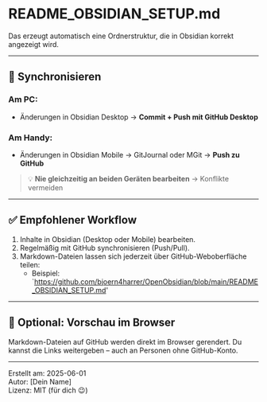 # README_OBSIDIAN_SETUP.md

Das erzeugt automatisch eine Ordnerstruktur, die in Obsidian korrekt angezeigt wird.

---

## 🔄 Synchronisieren

### Am PC:
- Änderungen in Obsidian Desktop → **Commit + Push mit GitHub Desktop**

### Am Handy:
- Änderungen in Obsidian Mobile → GitJournal oder MGit → **Push zu GitHub**

> 💡 **Nie gleichzeitig an beiden Geräten bearbeiten** → Konflikte vermeiden

---

## ✅ Empfohlener Workflow

1. Inhalte in Obsidian (Desktop oder Mobile) bearbeiten.
2. Regelmäßig mit GitHub synchronisieren (Push/Pull).
3. Markdown-Dateien lassen sich jederzeit über GitHub-Weboberfläche teilen:
   - Beispiel:  
     `https://github.com/bjoern4harrer/OpenObsidian/blob/main/README_OBSIDIAN_SETUP.md'

---

## 📎 Optional: Vorschau im Browser

Markdown-Dateien auf GitHub werden direkt im Browser gerendert. Du kannst die Links weitergeben – auch an Personen ohne GitHub-Konto.

---

Erstellt am: 2025-06-01  
Autor: [Dein Name]  
Lizenz: MIT (für dich 😉)
